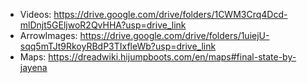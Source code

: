 - Videos: https://drive.google.com/drive/folders/1CWM3Crq4Dcd-mlDnjt5GEljwoR2QvHHA?usp=drive_link
- ArrowImages: https://drive.google.com/drive/folders/1uiejU-sqq5mTJt9RkoyRBdP3TIxfleWb?usp=drive_link
- Maps: https://dreadwiki.hijumpboots.com/en/maps#final-state-by-jayena